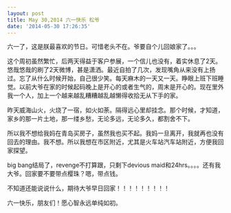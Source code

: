 ```yaml
---
layout: post
title: May 30,2014 六一快乐 松爷
date: '2014-05-30 17:26:35'
---
```



六一了，这是朕最喜欢的节日。可惜老头不在。爷要自个儿回娘家了。。。

这个周初虽然繁忙，后两天得益于客户参展，一个信儿也没有，着实休息了2天。悠哉悠哉的刷了2天微博，甚是潇洒。最近自拍了几次，发现嘴角从来没有上扬过。忘了从什么时候开始，自己很少笑。每天麻木的一天又一天。睁眼上班下班睡觉。以前大爷在家的时候起码晚上是开心的或者生气的，周末是开心的。现在里外我一个人，加上一个越来越乱糟糟越乱越懒得收拾无从下手的家。

昨天威海山火，火烧了一宿，如火如荼。隔得远心里却挂念。那个时候，才知道，家乡的那一片土地，那一缕乡愁，无论多远，无论多久，都割舍不下。

所以我不想给我妈在青岛买房子，虽然我也买不起。我妈一旦离开，我就再也没有回去的理由。我不想。所以我想在市区附近，尤其是火车站汽车站附近，方便我回家探望。

big bang结局了，revenge不打算跟，只剩下devious maid和24hrs。。。。还有我大爷。回家要不要带点樱珠？嗯，带点钱。

不知道还能说说什么，期待大爷早日回家！！！！！！！！！

六一快乐，朋友们！愿心智永远单纯如初。

 


